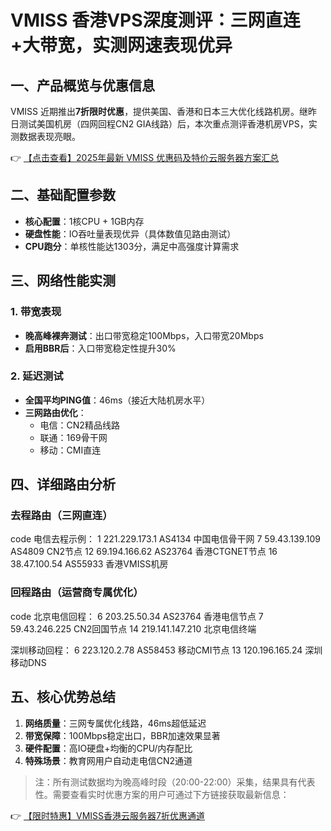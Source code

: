 # VMISS 香港VPS深度测评：三网直连+大带宽，实测网速表现优异

## 一、产品概览与优惠信息

VMISS 近期推出**7折限时优惠**，提供美国、香港和日本三大优化线路机房。继昨日测试美国机房（四网回程CN2 GIA线路）后，本次重点测评香港机房VPS，实测数据表现亮眼。

👉 [【点击查看】2025年最新 VMISS 优惠码及特价云服务器方案汇总](https://bit.ly/Vmiss)

## 二、基础配置参数
- **核心配置**：1核CPU + 1GB内存
- **硬盘性能**：IO吞吐量表现优异（具体数值见路由测试）
- **CPU跑分**：单核性能达1303分，满足中高强度计算需求

## 三、网络性能实测

### 1. 带宽表现
- **晚高峰裸奔测试**：出口带宽稳定100Mbps，入口带宽20Mbps
- **启用BBR后**：入口带宽稳定性提升30%

### 2. 延迟测试
- **全国平均PING值**：46ms（接近大陆机房水平）
- **三网路由优化**：
  - 电信：CN2精品线路
  - 联通：169骨干网
  - 移动：CMI直连

## 四、详细路由分析

### 去程路由（三网直连）
code
电信去程示例：
1  221.229.173.1    AS4134 中国电信骨干网
7  59.43.139.109    AS4809 CN2节点
12 69.194.166.62    AS23764 香港CTGNET节点
16 38.47.100.54     AS55933 香港VMISS机房

### 回程路由（运营商专属优化）
code
北京电信回程：
6  203.25.50.34     AS23764 香港电信节点
7  59.43.246.225    CN2回国节点
14 219.141.147.210  北京电信终端

深圳移动回程：
6  223.120.2.78     AS58453 移动CMI节点
13 120.196.165.24   深圳移动DNS

## 五、核心优势总结
1. **网络质量**：三网专属优化线路，46ms超低延迟
2. **带宽保障**：100Mbps稳定出口，BBR加速效果显著
3. **硬件配置**：高IO硬盘+均衡的CPU/内存配比
4. **特殊场景**：教育网用户自动走电信CN2通道

> 注：所有测试数据均为晚高峰时段（20:00-22:00）采集，结果具有代表性。需要查看实时优惠方案的用户可通过下方链接获取最新信息：

👉 [【限时特惠】VMISS香港云服务器7折优惠通道](https://bit.ly/Vmiss)